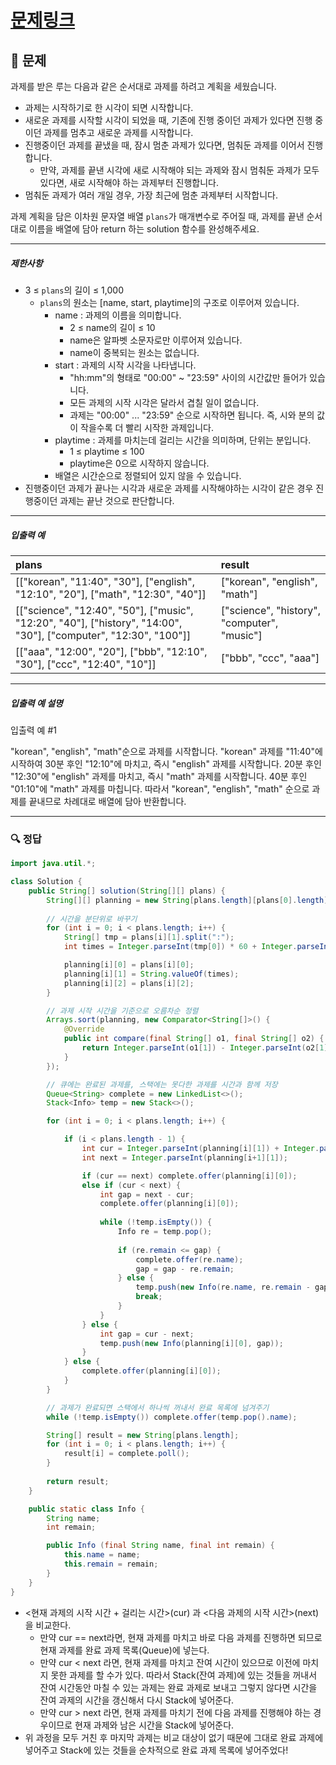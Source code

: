 # [문제링크](https://school.programmers.co.kr/learn/courses/30/lessons/176962)

## 📝 문제

과제를 받은 루는 다음과 같은 순서대로 과제를 하려고 계획을 세웠습니다.

-   과제는 시작하기로 한 시각이 되면 시작합니다.
-   새로운 과제를 시작할 시각이 되었을 때, 기존에 진행 중이던 과제가 있다면 진행 중이던 과제를 멈추고 새로운 과제를 시작합니다.
-   진행중이던 과제를 끝냈을 때, 잠시 멈춘 과제가 있다면, 멈춰둔 과제를 이어서 진행합니다.
    -   만약, 과제를 끝낸 시각에 새로 시작해야 되는 과제와 잠시 멈춰둔 과제가 모두 있다면, 새로 시작해야 하는 과제부터 진행합니다.
-   멈춰둔 과제가 여러 개일 경우, 가장 최근에 멈춘 과제부터 시작합니다.

과제 계획을 담은 이차원 문자열 배열 `plans`가 매개변수로 주어질 때, 과제를 끝낸 순서대로 이름을 배열에 담아 return 하는 solution 함수를 완성해주세요.

---

##### 제한사항

-   3 ≤ `plans`의 길이 ≤ 1,000
    -   `plans`의 원소는 [name, start, playtime]의 구조로 이루어져 있습니다.
        -   name : 과제의 이름을 의미합니다.
            -   2 ≤ name의 길이 ≤ 10
            -   name은 알파벳 소문자로만 이루어져 있습니다.
            -   name이 중복되는 원소는 없습니다.
        -   start : 과제의 시작 시각을 나타냅니다.
            -   "hh:mm"의 형태로 "00:00" ~ "23:59" 사이의 시간값만 들어가 있습니다.
            -   모든 과제의 시작 시각은 달라서 겹칠 일이 없습니다.
            -   과제는 "00:00" ... "23:59" 순으로 시작하면 됩니다. 즉, 시와 분의 값이 작을수록 더 빨리 시작한 과제입니다.
        -   playtime : 과제를 마치는데 걸리는 시간을 의미하며, 단위는 분입니다.
            -   1 ≤ playtime ≤ 100
            -   playtime은 0으로 시작하지 않습니다.
        -   배열은 시간순으로 정렬되어 있지 않을 수 있습니다.
-   진행중이던 과제가 끝나는 시각과 새로운 과제를 시작해야하는 시각이 같은 경우 진행중이던 과제는 끝난 것으로 판단합니다.

---

##### 입출력 예

| plans                                                                                                                 | result                                       |
|:--------------------------------------------------------------------------------------------------------------------- |:-------------------------------------------- |
| \[\["korean", "11:40", "30"], \["english", "12:10", "20"], \["math", "12:30", "40"]]                                  | \["korean", "english", "math"]               |
| \[\["science", "12:40", "50"], \["music", "12:20", "40"], \["history", "14:00", "30"], \["computer", "12:30", "100"]] | \["science", "history", "computer", "music"] |
| \[\["aaa", "12:00", "20"], \["bbb", "12:10", "30"], \["ccc", "12:40", "10"]]                                          | \["bbb", "ccc", "aaa"]                                             |

---

##### 입출력 예 설명

입출력 예 #1

"korean", "english", "math"순으로 과제를 시작합니다. "korean" 과제를 "11:40"에 시작하여 30분 후인 "12:10"에 마치고, 즉시 "english" 과제를 시작합니다. 20분 후인 "12:30"에 "english" 과제를 마치고, 즉시 "math" 과제를 시작합니다. 40분 후인 "01:10"에 "math" 과제를 마칩니다. 따라서 "korean", "english", "math" 순으로 과제를 끝내므로 차례대로 배열에 담아 반환합니다.

---

### 🔍 정답

```java
import java.util.*;

class Solution {
    public String[] solution(String[][] plans) {
        String[][] planning = new String[plans.length][plans[0].length];
        
        // 시간을 분단위로 바꾸기
        for (int i = 0; i < plans.length; i++) {
            String[] tmp = plans[i][1].split(":");
            int times = Integer.parseInt(tmp[0]) * 60 + Integer.parseInt(tmp[1]);

            planning[i][0] = plans[i][0];
            planning[i][1] = String.valueOf(times);
            planning[i][2] = plans[i][2];
        }

        // 과제 시작 시간을 기준으로 오름차순 정렬
        Arrays.sort(planning, new Comparator<String[]>() {
            @Override
            public int compare(final String[] o1, final String[] o2) {
                return Integer.parseInt(o1[1]) - Integer.parseInt(o2[1]);
            }
        });

        // 큐에는 완료된 과제를, 스택에는 못다한 과제를 시간과 함께 저장
        Queue<String> complete = new LinkedList<>();
        Stack<Info> temp = new Stack<>();

        for (int i = 0; i < plans.length; i++) {

            if (i < plans.length - 1) {
                int cur = Integer.parseInt(planning[i][1]) + Integer.parseInt(planning[i][2]);
                int next = Integer.parseInt(planning[i+1][1]);

                if (cur == next) complete.offer(planning[i][0]);
                else if (cur < next) {
                    int gap = next - cur;
                    complete.offer(planning[i][0]);
                    
                    while (!temp.isEmpty()) {
                        Info re = temp.pop();
                        
                        if (re.remain <= gap) {
                            complete.offer(re.name);
                            gap = gap - re.remain;
                        } else {
                            temp.push(new Info(re.name, re.remain - gap));
                            break;
                        }
                    }
                } else {
                    int gap = cur - next;
                    temp.push(new Info(planning[i][0], gap));
                }
            } else {
                complete.offer(planning[i][0]);
            }
        }

        // 과제가 완료되면 스택에서 하나씩 꺼내서 완료 목록에 넘겨주기
        while (!temp.isEmpty()) complete.offer(temp.pop().name);

        String[] result = new String[plans.length];
        for (int i = 0; i < plans.length; i++) {
            result[i] = complete.poll();
        }
        
        return result;
    }

    public static class Info {
        String name;
        int remain;

        public Info (final String name, final int remain) {
            this.name = name;
            this.remain = remain;
        }
    }
}
```
- <현재 과제의 시작 시간 + 걸리는 시간>(cur) 과 <다음 과제의 시작 시간>(next)을 비교한다.
	- 만약 cur == next라면, 현재 과제를 마치고 바로 다음 과제를 진행하면 되므로 현재 과제를 완료 과제 목록(Queue)에 넣는다.
	- 만약 cur < next 라면, 현재 과제를 마치고 잔여 시간이 있으므로 이전에 마치지 못한 과제를 할 수가 있다. 따라서 Stack(잔여 과제)에 있는 것들을 꺼내서 잔여 시간동안 마칠 수 있는 과제는 완료 과제로 보내고 그렇지 않다면 시간을 잔여 과제의 시간을 갱신해서 다시 Stack에 넣어준다.
	- 만약 cur > next 라면, 현재 과제를 마치기 전에 다음 과제를 진행해야 하는 경우이므로 현재 과제와 남은 시간을 Stack에 넣어준다.
- 위 과정을 모두 거친 후 마지막 과제는 비교 대상이 없기 때문에 그대로 완료 과제에 넣어주고 Stack에 있는 것들을 순차적으로 완료 과제 목록에 넣어주었다!